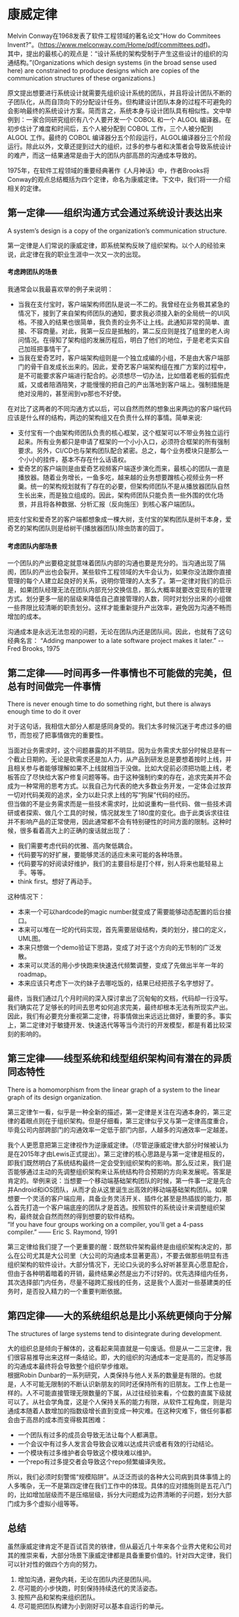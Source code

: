 # 康威定律
Melvin Conway在1968发表了软件工程领域的著名论文"How do Commitees Invent?"。(https://www.melconway.com/Home/pdf/committees.pdf)。  
其中，提出的最核心的观点是：“设计系统的架构受制于产生这些设计的组织的沟通结构。”(Organizations which design systems (in the broad sense used here) are constrained to produce designs which are copies of the communication structures of these organizations.)  

原文提出想要进行系统设计就需要先组织设计系统的团队，并且将设计团队不断的子团队化，从而自顶向下的分配设计任务。但构建设计团队本身的过程不可避免的会影响最终的系统设计方案。简而言之，系统本身与设计团队具有相似性。文中举例到：一家合同研究组织有八个人要开发一个 COBOL 和一个 ALGOL 编译器。在初步估计了难度和时间后，五个人被分配到 COBOL 工作，三个人被分配到 ALGOL 工作。最终的 COBOL 编译器分五个阶段运行，ALGOL编译器分三个阶段运行。除此以外，文章还提到过大的组织，过多的参与者和决策者会导致系统设计的难产，而这一结果通常是由于大的团队内部高昂的沟通成本导致的。

1975年，在软件工程领域的重要经典著作《人月神话》中，作者Brooks将Conway的观点总结概括为四个定律，命名为康威定律。下文中，我们将一一介绍相关的定律。
## 第一定律——组织沟通方式会通过系统设计表达出来
A system’s design is a copy of the organization’s communication structure.  

第一定律是人们常说的康威定律，即系统架构反映了组织架构。以个人的经验来说，此定律在我的职业生涯中一次又一次的出现。
#### 考虑跨团队的场景
我通常会以我最喜欢举的例子来说明：
- 当我在支付宝时，客户端架构师团队是说一不二的。我曾经在业务极其紧急的情况下，接到了来自架构师团队的通知，要求我必须接入新的全局统一的UI风格。不接入的结果也很简单，我负责的业务不让上线。此通知非常的简单、直接、不容商量。对此，我第一反应是抵触的，第二反应则是找了组里的老人询问情况。在得知了架构组的发展历程后，明白了他们的地位，于是老老实实自己加班把事情干了。
- 当我在爱奇艺时，客户端架构组则是一个独立成编的小组，不是由大客户端部门的骨干自发成长出来的。因此，爱奇艺客户端架构组在推广方案的过程中，是不可能要求客户端进行配合的。必须想尽一切办法，比如借着老板的狐假虎威，又或者陪酒陪笑，才能慢慢的把自己的产出落地到客户端上。强制措施是绝对没用的，甚至闹到vp那也不好使。

在对比了这两者的不同沟通方式以后，可以自然而然的想象出来两边的客户端代码应该是什么样的结构，两边的架构组又在负责什么样的事情。简单来说:
- 支付宝有一个由架构师团队负责的核心框架，这个框架可以不带业务独立运行起来。所有业务都只是申请了框架的一个小小入口，必须符合框架的所有强制要求。另外，CI/CD也与架构团队配合紧密。总之，每个业务模块只是那么一个小小的挂件，基本不存在什么话语权。
- 爱奇艺的客户端则是由爱奇艺视频客户端逐步演化而来，最核心的团队一直是播放器。随着业务增长，一鱼多吃，越来越的业务想要蹭核心视频业务一杯羹。统一的架构规划就有了存在的必要，但架构师团队不是从播放器团队自然生长出来，而是独立组成的。因此，架构师团队只能负责一些外围的优化场景，并且将各种数据、分析汇报（反向施压）到核心客户端团队。
  
把支付宝和爱奇艺的客户端都想象成一棵大树，支付宝的架构团队是树干本身，爱奇艺的架构团队则是给树干(播放器团队)除虫防害的园丁。  

#### 考虑团队内部场景
一个团队的产出要稳定就意味着团队内部的沟通也要是充分的。当沟通出现了隔阂，团队的产出也会裂开。某些软件工程领域的大牛会认为，如果你没法跟你直接管理的每个人建立起良好的关系，说明你管理的人太多了。第一定律对我们的启示是，如果团队经理无法在团队内部充分交换信息，那么大概率就要改变现有的管理方式。划分更多一层的层级来降低自己直接管理的人数，同时对划分出来的小组做一些界限比较清晰的职责划分。这样才能重新提升产出效率，避免因为沟通不畅而增加的成本。  

沟通成本是永远无法忽视的问题，无论在团队内还是团队间。因此，也就有了这句经典名言：
“Adding manpower to a late software project makes it later.” -- Fred Brooks, 1975  
## 第二定律——时间再多一件事情也不可能做的完美，但总有时间做完一件事情
There is never enough time to do something right, but there is always enough time to do it over  

对于这句话，我相信大部分人都是感同身受的。我们太多时候沉迷于考虑过多的细节，而忽视了把事情做完的重要性。  

当面对业务需求时，这个问题暴露的并不明显。因为业务需求大部分时候总是有一个截止日期的。无论是砍需求还是加人力，从产品到研发总是要想着按时上线，并且相关参与者能够理解如果不上线就相当于没做。比如大促前必须把功能上线，老板答应了尽快给大客户修复问题等等。由于这种强制约束的存在，追求完美并不会成为一种常用的思考方式。以我自己为代表的绝大多数业务开发，一定体会过放弃一切对代码美观的追求，全力以赴只求上线的写“狗屎”代码的经历。  
但当做的不是业务需求而是一些技术需求时，比如说重构一些代码、做一些技术调研或者探索、做几个工具的时候，情况就发生了180度的变化。由于此类诉求往往并不影响产品的正常使用，因此通常都不会有特别硬性的时间方面的限制。这种时候，很多看着高大上的正确的废话就出现了：
- 我们需要考虑代码的优雅、高内聚低耦合。
- 代码要写的好扩展，要能够灵活的适应未来可能的各种场景。
- 代码要写的好阅读好维护，我们的主要目标是打个样，别人将来也能轻易上手。等等。
- think first。想好了再动手。
  
这种情况下：
- 本来一个可以hardcode的magic number就变成了需要能够动态配置的后台接口。
- 本来可以堆在一坨的代码实现，首先需要层级结构，类的划分，接口的定义，UML图。
- 本来只想做一个demo验证下思路，变成了对于这个方向的无节制的广泛发散。
- 本来可以灵活的用小步快跑来快速迭代频繁调整，变成了先做出半年一年的roadmap。
- 本来应该只考虑下一次约妹子去哪吃饭的，结果已经把孩子名字想好了。

最终，当我们通过几个月时间的深入探讨拿出了沉甸甸的文档，代码却一行没写。我们确实花了足够长的时间去思考如何追求完美，最终却根本无法有所现实产出。因此，我们有必要充分重视第二定律，将事情做出来远远比做好，重要的多。事实上，第二定律对于敏捷开发、快速迭代等等当今流行的开发模型，都是有着比较深刻的影响的。
## 第三定律——线型系统和线型组织架构间有潜在的异质同态特性
There is a homomorphism from the linear graph of a system to the linear graph of its design organization. 

第三定律乍一看，似乎是一种全新的描述，第一定律是关注在沟通本身的，第三定律的着眼点则在于组织架构。但是仔细看，第三定律似乎又与第一定律高度重合，毕竟公司内部跨部门的沟通效率一定低于部门内部，人越多的沟通效率一定越差。 

我个人更愿意把第三定律视作为逆康威定律。（尽管逆康威定律大部分时候被认为是在2015年才由Lewis正式提出）。第三定律的核心思路是与第一定律是相反的，即我们既然明白了系统结构最终一定会受到组织架构的影响。那么反过来，我们是否能够通过主动的先调整组织架构来让系统结构符合预期的方向来发展呢。答案是肯定的。举例来说：当想要一个移动端基础架构团队的时候，第一件事一定是先合并Android和iOS团队，从而才会从这里诞生出高效的移动端基础架构团队。如果想要一个灵活的客户端应用，具备业务灵活开关、插件化甚至是热插拔的能力，那么首先打造一个客户端底座的团队才是首选。按照软件的系统设计来调整组织架构，最终就会自然而然的得到想要的软件结构。  
“If you have four groups working on a compiler, you'll get a 4-pass compiler.” —— Eric S. Raymond, 1991
  
第三定律给我们提了一个更重要的醒：既然软件架构最终是由组织架构决定的，那么在公司尤其是大公司里（大公司的沟通成本显著更高），不要去做那些明显有违组织架构的软件设计。大部分情况下，无论口头说的多么好听甚至真心愿意配合，但由于各种明着暗着的开销，最终结果必然是出力不讨好的。优先选择组内任务，其次选择部门内任务，尽量不碰跨汇报线的任务，这是我个人面对一些基建类的任务时，是否投入精力的一个重要判断依据。
## 第四定律——大的系统组织总是比小系统更倾向于分解
The structures of large systems tend to disintegrate during development. 

大的组织总是倾向于解体的，这看起来简直就是一句废话。但是从一二三定律，我们很容易推导出来这样一条结论。即，大的组织的沟通成本一定是高的，而足够高的沟通成本最终将会导致整个组织举步维艰。  
根据Robin Dunbar的一系列研究，人类保持与他人关系的数量是有限的。也就是，人不可能无限制的不断认识新朋友的同时还保持所有的旧朋友。工作上也是一样的。人不可能直接管理无限数量的下属，从过往经验来看，个位数的直属下级就可以了。从社会学角度，这是个人保持关系的能力有限，从软件工程角度，则是沟通成本随着人数增加的指数级增长直到变成一种灾难。在这种灾难下，做任何事都会由于高昂的成本而变得极其困难：
- 一个团队有过多的成员会导致无法让每个人都满意。
- 一个会议中有过多人发言会导致会议难以达成共识或者有效的行动结论。
- 一个模块有过多维护者会导致这个模块难以维护。
- 一个repo有过多提交者会导致这个repo频繁编译失败。

所以，我们必须时刻警惕“规模陷阱”。从泛泛而谈的各种大公司病到具体事情上的人多嘴杂，无一不是第四定律在我们工作中的体现。具体的应对措施则是五花八门的，比如增加层级而不是压缩层级，拆分大问题成为边界清晰的子问题，划分大部门成为多个虚拟小组等等。

## 总结
虽然康威定律肯定不是百试百灵的铁律，但从最近几十年来各个业界大佬和公司对其的推崇来看，大部分场景下康威定律都是具备重要价值的。针对四大定律，我们可以针对性的做四个方向的努力。
1. 增加沟通，避免内耗，无论在团队内还是团队间。
2. 尽可能的小步快跑，时刻保持持续迭代的灵活姿态。
3. 按照产品和架构来组织团队。
4. 尽可能把团队构建为小到刚好可以基本自运行的单元。